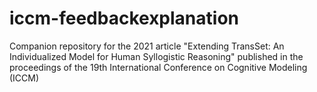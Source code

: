# iccm-feedbackexplanation
Companion repository for the 2021 article "Extending TransSet: An Individualized Model for Human Syllogistic Reasoning" published in the proceedings of the 19th International Conference on Cognitive Modeling (ICCM)
